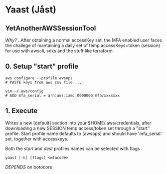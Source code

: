 # Yaast (Jåst)



## YetAnotherAWSSessionTool

*Why?* ..After obtaining a normal accessKey set, 
the MFA enabled user faces the challege of 
mantaining a daily set of temp accessKeys+token (session) for
use with awscli, sdks and the stuff like terraform.

## 0. Setup "start" profile

    aws configure --profile awsops
    # PASTE keys from aws csv file ...
    
    vim ~/.aws/config 
    # ADD mfa_serial = arn:aws:iam::0000000:mfa/xxxxxxx

## 1. Execute

Writes a new [default] section into your $HOME/.aws/credentials,
after downloading a new SESSION temp access/token set through a "start" profile.
Start profile name defaults to [awsops] and should have 'mfa_serial' set, together with accesskeys.

Both the *start* and *dest* profiles names can be selected with flags

    yaast [-h] [flags] <mfacode>


*DEPENDS* on botocore

